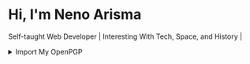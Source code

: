 <h1>Hi, I'm Neno Arisma</h1>
<p>Self-taught Web Developer | Interesting With Tech, Space, and History | 
<details>
<summary>Import My OpenPGP</summary>
  
``` sh
  
curl -s https://github.com/nenofetch/nenofetch.gpg | gpg --import
  
